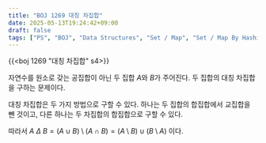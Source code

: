 ```yaml
---
title: "BOJ 1269 대칭 차집합"
date: 2025-05-13T19:24:42+09:00
draft: false
tags: ["PS", "BOJ", "Data Structures", "Set / Map", "Set / Map By Hashing", "Set / Map By Trees"]
---
```


{{<boj 1269 "대칭 차집합" s4>}}

자연수를 원소로 갖는 공집합이 아닌 두 집합 $A$와 $B$가 주어진다. 두 집합의 대칭 차집합을 구하는 문제이다.

대칭 차집합은 두 가지 방법으로 구할 수 있다. 하나는 두 집합의 합집합에서 교집합을 뺀 것이고, 다른 하나는 두 차집합의 합집합으로 구할 수 있다.

따라서 $A\ \Delta\ B = (A \cup B) \setminus (A \cap B) = (A \setminus B) \cup (B \setminus A)$&nbsp;이다.